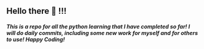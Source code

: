 ## Hello there 👋 !!!

##### This is a repo for all the python learning that I have completed so far! I will do daily commits, including some new work for myself and for others to use! Happy Coding!